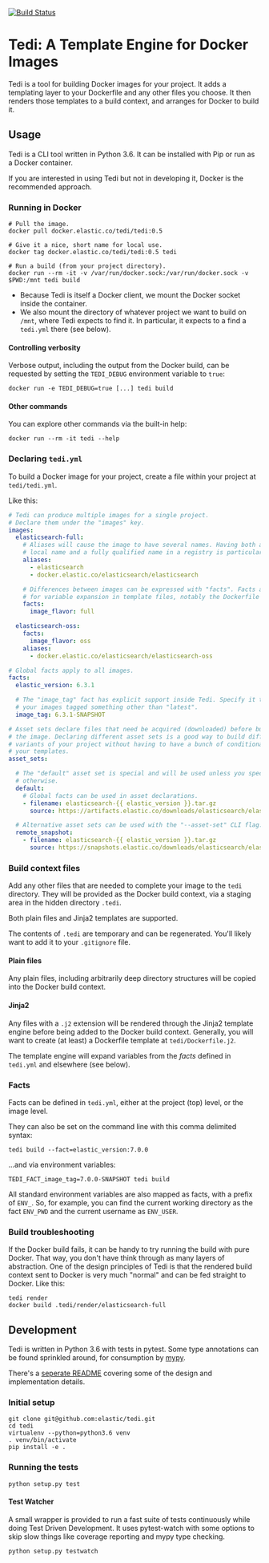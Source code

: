 [![Build Status](https://travis-ci.org/elastic/tedi.svg?branch=master)](https://travis-ci.org/elastic/tedi)

# Tedi: A Template Engine for Docker Images
Tedi is a tool for building Docker images for your project. It adds a templating
layer to your Dockerfile and any other files you choose. It then renders
those templates to a build context, and arranges for Docker to build it.

## Usage

Tedi is a CLI tool written in Python 3.6. It can be installed with Pip or run
as a Docker container.

If you are interested in using Tedi but not in developing it, Docker is the
recommended approach.

### Running in Docker

``` shell
# Pull the image.
docker pull docker.elastic.co/tedi/tedi:0.5

# Give it a nice, short name for local use.
docker tag docker.elastic.co/tedi/tedi:0.5 tedi

# Run a build (from your project directory).
docker run --rm -it -v /var/run/docker.sock:/var/run/docker.sock -v $PWD:/mnt tedi build
```

* Because Tedi is itself a Docker client, we mount the Docker socket inside
  the container.
* We also mount the directory of whatever project we want to build on `/mnt`,
  where Tedi expects to find it. In particular, it expects to a find a `tedi.yml`
  there (see below).

#### Controlling verbosity

Verbose output, including the output from the Docker build, can be requested by
setting the `TEDI_DEBUG` environment variable to `true`:

``` shell
docker run -e TEDI_DEBUG=true [...] tedi build
```

#### Other commands
You can explore other commands via the built-in help:

``` shell
docker run --rm -it tedi --help
```

### Declaring `tedi.yml`

To build a Docker image for your project, create a file within your project at
`tedi/tedi.yml`.

Like this:

``` yaml
# Tedi can produce multiple images for a single project.
# Declare them under the "images" key.
images:
  elasticsearch-full:
    # Aliases will cause the image to have several names. Having both a short
    # local name and a fully qualified name in a registry is particularly handy.
    aliases:
      - elasticsearch
      - docker.elastic.co/elasticsearch/elasticsearch

    # Differences between images can be expressed with "facts". Facts are used
    # for variable expansion in template files, notably the Dockerfile template.
    facts:
      image_flavor: full

  elasticsearch-oss:
    facts:
      image_flavor: oss
    aliases:
      - docker.elastic.co/elasticsearch/elasticsearch-oss

# Global facts apply to all images.
facts:
  elastic_version: 6.3.1

  # The "image_tag" fact has explicit support inside Tedi. Specify it to have
  # your images tagged something other than "latest".
  image_tag: 6.3.1-SNAPSHOT

# Asset sets declare files that need be acquired (downloaded) before building
# the image. Declaring different asset sets is a good way to build different
# variants of your project without having to have a bunch of conditionals in
# your templates.
asset_sets:

  # The "default" asset set is special and will be used unless you specify
  # otherwise.
  default:
    # Global facts can be used in asset declarations.
    - filename: elasticsearch-{{ elastic_version }}.tar.gz
      source: https://artifacts.elastic.co/downloads/elasticsearch/elasticsearch-{{ elastic_version }}.tar.gz

  # Alternative asset sets can be used with the "--asset-set" CLI flag.
  remote_snapshot:
    - filename: elasticsearch-{{ elastic_version }}.tar.gz
      source: https://snapshots.elastic.co/downloads/elasticsearch/elasticsearch-{{ elastic_version }}-SNAPSHOT.tar.gz

```

### Build context files
Add any other files that are needed to complete your image to the `tedi`
directory. They will be provided as the Docker build context, via a staging
area in the hidden directory `.tedi`.

Both plain files and Jinja2 templates are supported.

The contents of `.tedi` are temporary and can be regenerated. You'll likely
want to add it to your `.gitignore` file.

#### Plain files
Any plain files, including arbitrarily deep directory structures will be copied
into the Docker build context.

#### Jinja2
Any files with a `.j2` extension will be rendered through the Jinja2 template
engine before being added to the Docker build context. Generally, you will want
to create (at least) a Dockerfile template at `tedi/Dockerfile.j2`.

The template engine will expand variables from the _facts_ defined in `tedi.yml`
and elsewhere (see below).

### Facts
Facts can be defined in `tedi.yml`, either at the project (top) level, or the image
level.

They can also be set on the command line with this comma delimited syntax:

```
tedi build --fact=elastic_version:7.0.0
```

...and via environment variables:

```
TEDI_FACT_image_tag=7.0.0-SNAPSHOT tedi build
```

All standard environment variables are also mapped as facts, with a prefix of
`ENV_`. So, for example, you can find the current working directory as the fact
`ENV_PWD` and the current username as `ENV_USER`.

### Build troubleshooting
If the Docker build fails, it can be handy to try running the build with pure
Docker. That way, you don't have think through as many layers of
abstraction. One of the design principles of Tedi is that the rendered build
context sent to Docker is very much "normal" and can be fed straight to
Docker. Like this:

```
tedi render
docker build .tedi/render/elasticsearch-full
```

## Development

Tedi is written in Python 3.6 with tests in pytest. Some type annotations can be
found sprinkled around, for consumption by [mypy](http://mypy-lang.org/).

There's a [seperate README](./tedi/README.md) covering some of the design and
implementation details.

### Initial setup

``` shell
git clone git@github.com:elastic/tedi.git
cd tedi
virtualenv --python=python3.6 venv
. venv/bin/activate
pip install -e .
```

### Running the tests

``` shell
python setup.py test
```

#### Test Watcher

A small wrapper is provided to run a fast suite of tests continuously while
doing Test Driven Development. It uses pytest-watch with some options to skip
slow things like coverage reporting and mypy type checking.
``` shell
python setup.py testwatch
```
